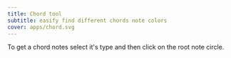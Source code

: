 ```yaml
---
title: Chord tool
subtitle: easify find different chords note colors
cover: apps/chord.svg
---
```


To get a chord notes select it's type and then click on the root note circle.

<client-only >
 <chords-tool />
</client-only >